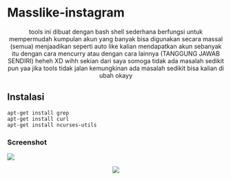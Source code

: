 # Masslike-instagram
 <p align="center">tools ini dibuat dengan bash shell sederhana berfungsi untuk mempermudah kumpulan akun yang banyak bisa digunakan secara massal (semua)
  menjaadikan seperti auto like kalian mendapatkan akun sebanyak itu dengan cara mencurry atau dengan cara lainnya (TANGGUNG JAWAB SENDIRI) heheh XD wihh sekian dari saya somoga tidak ada masalah sedikit pun yaa jika tools tidak jalan kemungkinan ada masalah sedikit bisa kalian di ubah okayy </p>


## Instalasi
```Shell
apt-get install grep 
apt-get install curl
apt-get install ncurses-utils
```
### Screenshot
<img src="https://raw.githubusercontent.com/widhisec/MassLike_Instagram/master/foto/autolike.png"/>
<p align=center>
<img src="https://img.shields.io/badge/bash-shell-green"/><br>
